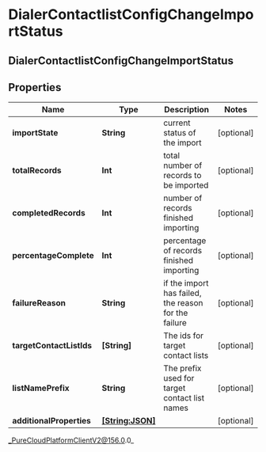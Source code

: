 # DialerContactlistConfigChangeImportStatus

## DialerContactlistConfigChangeImportStatus

## Properties

|Name | Type | Description | Notes|
|------------ | ------------- | ------------- | -------------|
| **importState** | **String** | current status of the import | [optional] |
| **totalRecords** | **Int** | total number of records to be imported | [optional] |
| **completedRecords** | **Int** | number of records finished importing | [optional] |
| **percentageComplete** | **Int** | percentage of records finished importing | [optional] |
| **failureReason** | **String** | if the import has failed, the reason for the failure | [optional] |
| **targetContactListIds** | **[String]** | The ids for target contact lists | [optional] |
| **listNamePrefix** | **String** | The prefix used for target contact list names | [optional] |
| **additionalProperties** | [**[String:JSON]**](JSON) |  | [optional] |



_PureCloudPlatformClientV2@156.0.0_
